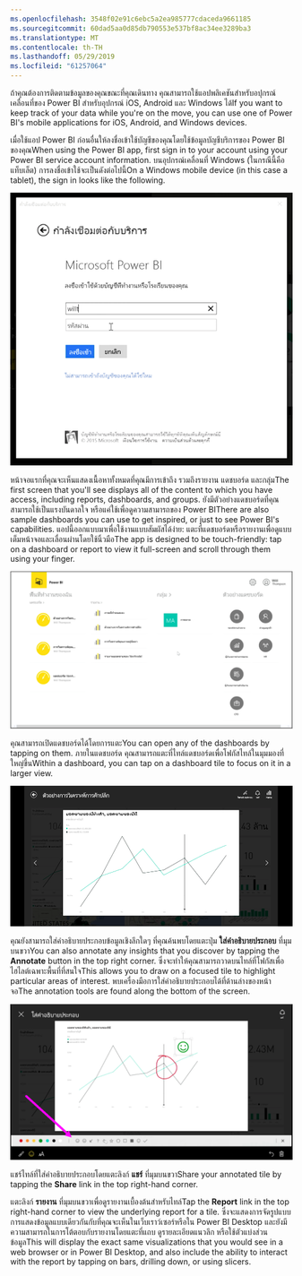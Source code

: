 ```yaml
---
ms.openlocfilehash: 3548f02e91c6ebc5a2ea985777cdaceda9661185
ms.sourcegitcommit: 60dad5aa0d85db790553e537bf8ac34ee3289ba3
ms.translationtype: MT
ms.contentlocale: th-TH
ms.lasthandoff: 05/29/2019
ms.locfileid: "61257064"
---
```

<span data-ttu-id="f1ba0-101">ถ้าคุณต้องการติดตามข้อมูลของคุณขณะที่คุณเดินทาง คุณสามารถใช้แอปพลิเคชันสำหรับอปุกรณ์เคลื่อนที่ของ Power BI สำหรับอุปกรณ์ iOS, Android และ Windows ได้</span><span class="sxs-lookup"><span data-stu-id="f1ba0-101">If you want to keep track of your data while you're on the move, you can use one of Power BI's mobile applications for iOS, Android, and Windows devices.</span></span>

<span data-ttu-id="f1ba0-102">เมื่อใช้แอป Power BI ก่อนอื่นให้ลงชื่อเข้าใช้บัญชีของคุณโดยใช้ข้อมูลบัญชีบริการของ Power BI ของคุณ</span><span class="sxs-lookup"><span data-stu-id="f1ba0-102">When using the Power BI app, first sign in to your account using your Power BI service account information.</span></span> <span data-ttu-id="f1ba0-103">บนอุปกรณ์เคลื่อนที่ Windows (ในกรณีนี้คือแท็บเล็ต) การลงชื่อเข้าใช้จะเป็นดังต่อไปนี้</span><span class="sxs-lookup"><span data-stu-id="f1ba0-103">On a Windows mobile device (in this case a tablet), the sign in looks like the following.</span></span>

![](media/4-4a-power-bi-mobile/4-4a_1.png)

<span data-ttu-id="f1ba0-104">หน้าจอแรกที่คุณจะเห็นแสดงเนื้อหาทั้งหมดที่คุณมีการเข้าถึง รวมถึงรายงาน แดชบอร์ด และกลุ่ม</span><span class="sxs-lookup"><span data-stu-id="f1ba0-104">The first screen that you'll see displays all of the content to which you have access, including reports, dashboards, and groups.</span></span> <span data-ttu-id="f1ba0-105">ยังมีตัวอย่างแดชบอร์ดที่คุณสามารถใช้เป็นแรงบันดาลใจ หรือแค่ใช้เพื่อดูความสามารถของ Power BI</span><span class="sxs-lookup"><span data-stu-id="f1ba0-105">There are also sample dashboards you can use to get inspired, or just to see Power BI's capabilities.</span></span> <span data-ttu-id="f1ba0-106">แอปนี้ออกแบบมาเพื่อใช้งานแบบสัมผัสได้ง่าย: แตะที่แดชบอร์ดหรือรายงานเพื่อดูแบบเต็มหน้าจอและเลื่อนผ่านโดยใช้นิ้วมือ</span><span class="sxs-lookup"><span data-stu-id="f1ba0-106">The app is designed to be touch-friendly: tap on a dashboard or report to view it full-screen and scroll through them using your finger.</span></span>

![](media/4-4a-power-bi-mobile/4-4a_1a.png)

<span data-ttu-id="f1ba0-107">คุณสามารถเปิดแดชบอร์ดได้โดยการแตะ</span><span class="sxs-lookup"><span data-stu-id="f1ba0-107">You can open any of the dashboards by tapping on them.</span></span> <span data-ttu-id="f1ba0-108">ภายในแดชบอร์ด คุณสามารถแตะที่ไทล์แดชบอร์ดเพื่อโฟกัสไทล์ในมุมมองที่ใหญ่ขึ้น</span><span class="sxs-lookup"><span data-stu-id="f1ba0-108">Within a dashboard, you can tap on a dashboard tile to focus on it in a larger view.</span></span>

![](media/4-4a-power-bi-mobile/4-4a_2.png)

<span data-ttu-id="f1ba0-109">คุณยังสามารถใส่คำอธิบายประกอบข้อมูลเชิงลึกใดๆ ที่คุณค้นพบโดยแตะปุ่ม **ใส่คำอธิบายประกอบ** ที่มุมบนขวา</span><span class="sxs-lookup"><span data-stu-id="f1ba0-109">You can also annotate any insights that you discover by tapping the **Annotate** button in the top right corner.</span></span> <span data-ttu-id="f1ba0-110">ซึ่งจะทำให้คุณสามารถวาดบนไทล์ที่โฟกัสเพื่อไฮไลต์เฉพาะพื้นที่ที่สนใจ</span><span class="sxs-lookup"><span data-stu-id="f1ba0-110">This allows you to draw on a focused tile to highlight particular areas of interest.</span></span> <span data-ttu-id="f1ba0-111">พบเครื่องมือการใส่คำอธิบายประกอบได้ที่ด้านล่างของหน้าจอ</span><span class="sxs-lookup"><span data-stu-id="f1ba0-111">The annotation tools are found along the bottom of the screen.</span></span>

![](media/4-4a-power-bi-mobile/4-4a_3.png)

<span data-ttu-id="f1ba0-112">แชร์ไทล์ที่ใส่คำอธิบายประกอบโดยแตะลิงก์ **แชร์** ที่มุมบนขวา</span><span class="sxs-lookup"><span data-stu-id="f1ba0-112">Share your annotated tile by tapping the **Share** link in the top right-hand corner.</span></span>

<span data-ttu-id="f1ba0-113">แตะลิงก์ **รายงาน** ที่มุมบนขวาเพื่อดูรายงานเบื้องต้นสำหรับไทล์</span><span class="sxs-lookup"><span data-stu-id="f1ba0-113">Tap the **Report** link in the top right-hand corner to view the underlying report for a tile.</span></span> <span data-ttu-id="f1ba0-114">ซึ่งจะแสดงการจัดรูปแบบการแสดงข้อมูลแบบเดียวกันกับที่คุณจะเห็นในเว็บเราว์เซอร์หรือใน Power BI Desktop และยังมีความสามารถในการโต้ตอบกับรายงานโดยแตะที่แถบ ดูรายละเอียดแนวลึก หรือใช้ตัวแบ่งส่วนข้อมูล</span><span class="sxs-lookup"><span data-stu-id="f1ba0-114">This will display the exact same visualizations that you would see in a web browser or in Power BI Desktop, and also include the ability to interact with the report by tapping on bars, drilling down, or using slicers.</span></span>


